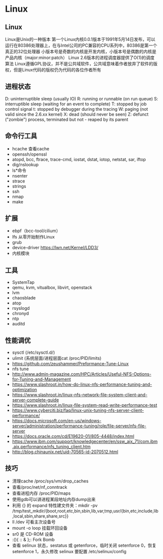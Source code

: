 # Linux

## Linux
Linux是Unix的一种版本
第一个Linux内核0.0.1版本于1991年5月14日发布，可以运行在80386处理器上，在与Intel公司的PC兼容的CPU系列中，80386是第一个真正的32位处理器
小版本号是奇数的内核是开发内核，小版本号是偶数的内核是产品内核（major:minor:patch）
Linux 2.6版本的进程调度器提供了O(1)的调度算法
Linux遵循GPL协议，并不是公共域软件，公共域意味着作者放弃了软件的版权，但是Linux代码的版权仍为代码的各位作者所有

## 进程状态
D: uninterruptible sleep (usually IO)
R: running or runnable (on run queue)
S: interruptible sleep (waiting for an event to complete)
T: stopped by job control signal
t: stopped by debugger during the tracing
W: paging (not valid since the 2.6.xx kernel)
X: dead (should never be seen)
Z: defunct ("zombie") process, terminated but not - reaped by its parent

## 命令行工具
- hcache 查看cache 
- openssh/openssl
- atopd, bcc, ftrace, trace-cmd, iostat, dstat, iotop, netstat, sar, iftop
- dig/nslookup
- ls*命令
- nsenter
- strace
- strings
- ssh
- nmap
- make

## 扩展
- ebpf（bcc-tool/cilium）
- lfs 从零开始制作Linux
- grub
- device-driver https://lwn.net/Kernel/LDD3/
- 内核模块

## 工具
- SystemTap
- qemu, kvm, vitualbox, libvirt, openstack
- lvm
- chaosblade
- atop
- rsyslogd
- chronyd
- ntp
- auditd

## 性能调优
- sysctl (/etc/sysctl.d/)
- ulimit (系统层面/进程层面cat /proc/PID/limits)
- https://github.com/zeushammer/Preformance-Tune-Linux
- nfs tune
- http://www.admin-magazine.com/HPC/Articles/Useful-NFS-Options-for-Tuning-and-Management
- https://www.slashroot.in/how-do-linux-nfs-performance-tuning-and-optimization
- https://www.slashroot.in/linux-nfs-network-file-system-client-and-server-complete-guide
- https://www.slashroot.in/linux-file-system-read-write-performance-test
- https://www.cyberciti.biz/faq/linux-unix-tuning-nfs-server-client-performance/
- https://docs.microsoft.com/en-us/windows-server/administration/performance-tuning/role/file-server/nfs-file-server
- https://docs.oracle.com/cd/E19620-01/805-4448/index.html
- https://www.ibm.com/support/knowledgecenter/en/ssw_aix_71/com.ibm.aix.performance/nfs_tuning_client.htm
- http://blog.chinaunix.net/uid-70565-id-2070512.html

## 技巧
- 清理cache /proc/sys/vm/drop_caches
- 查看/proc/net/nf_conntrack
- 查看进程内存 /proc/PID/maps
- 使用gdb可以讲进程某段地址内存dump出来 
- 利用 {} 的 expand 特性建文件夹：mkdir -pv /tmp/test_mkdir/{boot,root,etc,bin,sbin,lib,var,tmp,usr/{bin,etc,include,lib,local,sbin,share,share,src}}
- ll /dev 可看主次设备号
- mount -o loop 挂载环回设备
- sr0 是 CD-ROM 设备
- :(){ :: & };: Fork Bomb
- 查看 selinux 状态，sestatus 或 getenforce，临时关闭 setenforce 0，恢复 setenforce 1，永久修改 selinux 要配置 /etc/selinux/config
